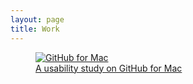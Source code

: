 ```yaml
---
layout: page
title: Work
---
```

<figure class="portfolio-box">
  <a href="{% post_url 2014-05-05-github-for-mac-usability-study %}"><img src="http://imgur.com/Y1B748f.jpg" alt="GitHub for Mac"></a>
  <figcaption><a href="{% post_url 2014-05-05-github-for-mac-usability-study %}">A usability study on GitHub for Mac</a></figcaption>
</figure>
